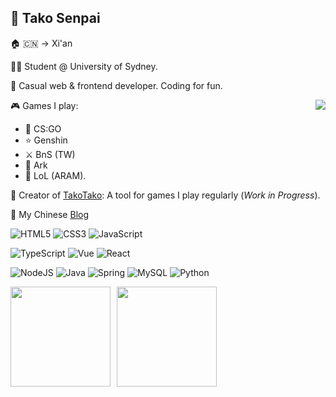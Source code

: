 ## 🐙 Tako Senpai

🏠 🇨🇳 -> Xi'an

🧑‍🎓 Student @ University of Sydney.

🌈 Casual web & frontend developer. Coding for fun.

<img align="right" src="https://count.getloli.com/get/@takosenpai2687?theme=moebooru">

🎮 Games I play:

-   🔫 CS:GO
-   ⭐ Genshin
-   ⚔️ BnS (TW)
-   🦕 Ark
-   🗼 LoL (ARAM).

🐙 Creator of [TakoTako](https://tako-tako.netlify.app/): A tool for games I play regularly (_Work in Progress_).

📓 My Chinese [Blog](https://takosenpai2687.github.io/)

![HTML5](https://img.shields.io/badge/html5-%23E34F26.svg?style=for-the-badge&logo=html5&logoColor=white)
![CSS3](https://img.shields.io/badge/css3-%231572B6.svg?style=for-the-badge&logo=css3&logoColor=white)
![JavaScript](https://img.shields.io/badge/javascript-%23323330.svg?style=for-the-badge&logo=javascript&logoColor=%23F7DF1E)

![TypeScript](https://img.shields.io/badge/typescript-%23007ACC.svg?style=for-the-badge&logo=typescript&logoColor=white)
![Vue](https://img.shields.io/badge/Vue.js-35495E?style=for-the-badge&logo=vuedotjs&logoColor=white)
![React](https://img.shields.io/badge/react-%2320232a.svg?style=for-the-badge&logo=react&logoColor=%2361DAFB)

![NodeJS](https://img.shields.io/badge/node.js-6DA55F?style=for-the-badge&logo=node.js&logoColor=white)
![Java](https://img.shields.io/badge/java-%23ED8B00.svg?style=for-the-badge&logo=java&logoColor=white)
![Spring](https://img.shields.io/badge/spring-%236DB33F.svg?style=for-the-badge&logo=spring&logoColor=white)
![MySQL](https://img.shields.io/badge/mysql-%2300f.svg?style=for-the-badge&logo=mysql&logoColor=white)
![Python](https://img.shields.io/badge/python-3670A0?style=for-the-badge&logo=python&logoColor=ffdd54)

<div style="display: flex; flex-wrap: wrap; gap: .6rem; justify-content: flex-start; align-items: center;">
    <img style="height: 10rem;" src="https://github-readme-stats.vercel.app/api?username=takosenpai2687&theme=github&hide_border=true&include_all_commits=true&count_private=true">
    <img style="height: 10rem;" src="https://github-readme-streak-stats.herokuapp.com/?user=takosenpai2687&theme=default&hide_border=true">
</div>

